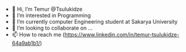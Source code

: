 - 👋 Hi, I’m Temur @Tsulukidze
- 👀 I’m interested in Programming
- 🌱 I’m currently computer Engineering student at Sakarya University 
- 💞️ I’m looking to collaborate on ...
- 📫 How to reach me (https://www.linkedin.com/in/temur-tsulukidze-64a9ab1b1/)

<!---
Tsulukidze/Tsulukidze is a ✨ special ✨ repository because its `README.md` (this file) appears on your GitHub profile.
You can click the Preview link to take a look at your changes.
--->
